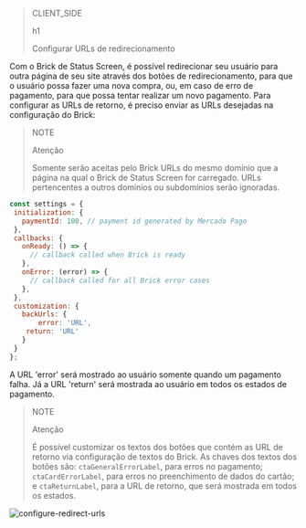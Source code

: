 > CLIENT_SIDE
>
> h1
>
> Configurar URLs de redirecionamento

Com o Brick de Status Screen, é possível redirecionar seu usuário para outra página de seu site através dos botões de redirecionamento, para que o usuário possa fazer uma nova compra, ou, em caso de erro de pagamento, para que possa tentar realizar um novo pagamento. Para configurar as URLs de retorno, é preciso enviar as URLs desejadas na configuração do Brick:

> NOTE
>
> Atenção
>
> Somente serão aceitas pelo Brick URLs do mesmo domínio que a página na qual o Brick de Status Screen for carregado. URLs pertencentes a outros domínios ou subdomínios serão ignoradas.

```javascript
const settings = {
 initialization: {
   paymentId: 100, // payment id generated by Mercado Pago
 },
 callbacks: {
   onReady: () => {
     // callback called when Brick is ready
   },
   onError: (error) => {
     // callback called for all Brick error cases
   },
 },
 customization: {
   backUrls: {
       error: 'URL',
	return: 'URL'
   }
 }
};
```

A URL 'error' será mostrado ao usuário somente quando um pagamento falha. Já a URL 'return' será mostrada ao usuário em todos os estados de pagamento.

> NOTE
>
> Atenção
>
> É possível customizar os textos dos botões que contém as URL de retorno via configuração de textos do Brick. As chaves dos textos dos botões são: `ctaGeneralErrorLabel`, para erros no pagamento; `ctaCardErrorLabel`, para erros no preenchimento de dados do cartão; e `ctaReturnLabel`, para a URL de retorno, que será mostrada em todos os estados.

![configure-redirect-urls](checkout-bricks/configure-redirect-urls-en.png)